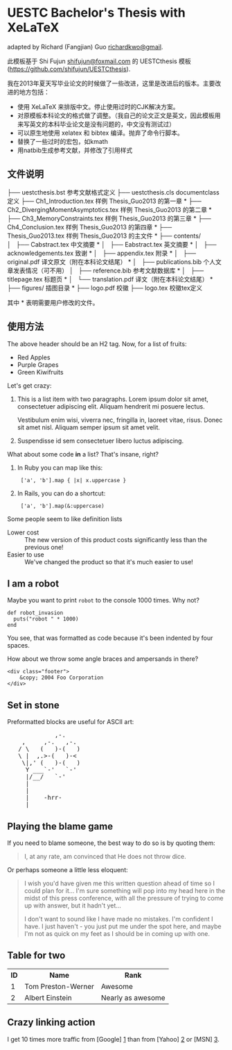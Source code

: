 UESTC Bachelor's Thesis with XeLaTeX
================================
adapted by Richard (Fangjian) Guo <richardkwo@gmail>.

此模板基于 Shi Fujun <shifujun@foxmail.com> 的 UESTCthesis 模板 (https://github.com/shifujun/UESTCthesis).

我在2013年夏天写毕业论文的时候做了一些改进，这里是改进后的版本。主要改进的地方包括：

* 使用 XeLaTeX 来排版中文。停止使用过时的CJK解决方案。
* 对原模板本科论文的格式做了调整。（我自己的论文正文是英文，因此模板用来写英文的本科毕业论文是没有问题的，中文没有测试过）
* 可以原生地使用 xelatex 和 bibtex 编译。抛弃了命令行脚本。
* 替换了一些过时的宏包，如kmath
* 用natbib生成参考文献，并修改了引用样式

文件说明
-------------------------

├── uestcthesis.bst    参考文献格式定义
├── uestcthesis.cls    documentclass 定义
├── Ch1_Introduction.tex    样例 Thesis_Guo2013 的第一章 *
├── Ch2_DivergingMomentAsymptotics.tex    样例 Thesis_Guo2013 的第二章 *
├── Ch3_MemoryConstraints.tex    样例 Thesis_Guo2013 的第三章 *
├── Ch4_Conclusion.tex    样例 Thesis_Guo2013 的第四章 *
├── Thesis_Guo2013.tex    样例 Thesis_Guo2013 的主文件 *
├── contents/    
│   ├── Cabstract.tex    中文摘要 *
│   ├── Eabstract.tex    英文摘要 *
│   ├── acknowledgements.tex    致谢 *
│   ├── appendix.tex    附录 *
│   ├── original.pdf    译文原文（附在本科论文结尾） *
│   ├── publications.bib    个人文章发表情况（可不用）
│   ├── reference.bib    参考文献数据库 *
│   ├── titlepage.tex    标题页 *
│   └── translation.pdf    译文（附在本科论文结尾） *
├── figures/    插图目录 *
├── logo.pdf    校徽
├── logo.tex    校徽tex定义

其中 * 表明需要用户修改的文件。

使用方法
------------------------

The above header should be an H2 tag. Now, for a list of fruits:

* Red Apples
* Purple Grapes
* Green Kiwifruits

Let's get crazy:

1.  This is a list item with two paragraphs. Lorem ipsum dolor
    sit amet, consectetuer adipiscing elit. Aliquam hendrerit
    mi posuere lectus.

    Vestibulum enim wisi, viverra nec, fringilla in, laoreet
    vitae, risus. Donec sit amet nisl. Aliquam semper ipsum
    sit amet velit.

2.  Suspendisse id sem consectetuer libero luctus adipiscing.

What about some code **in** a list? That's insane, right?

1. In Ruby you can map like this:

        ['a', 'b'].map { |x| x.uppercase }

2. In Rails, you can do a shortcut:

        ['a', 'b'].map(&:uppercase)

Some people seem to like definition lists

<dl>
  <dt>Lower cost</dt>
  <dd>The new version of this product costs significantly less than the previous one!</dd>
  <dt>Easier to use</dt>
  <dd>We've changed the product so that it's much easier to use!</dd>
</dl>

I am a robot
------------

Maybe you want to print `robot` to the console 1000 times. Why not?

    def robot_invasion
      puts("robot " * 1000)
    end

You see, that was formatted as code because it's been indented by four spaces.

How about we throw some angle braces and ampersands in there?

    <div class="footer">
        &copy; 2004 Foo Corporation
    </div>

Set in stone
------------

Preformatted blocks are useful for ASCII art:

<pre>
             ,-. 
    ,     ,-.   ,-. 
   / \   (   )-(   ) 
   \ |  ,.>-(   )-< 
    \|,' (   )-(   ) 
     Y ___`-'   `-' 
     |/__/   `-' 
     | 
     | 
     |    -hrr- 
  ___|_____________ 
</pre>

Playing the blame game
----------------------

If you need to blame someone, the best way to do so is by quoting them:

> I, at any rate, am convinced that He does not throw dice.

Or perhaps someone a little less eloquent:

> I wish you'd have given me this written question ahead of time so I
> could plan for it... I'm sure something will pop into my head here in
> the midst of this press conference, with all the pressure of trying to
> come up with answer, but it hadn't yet...
>
> I don't want to sound like
> I have made no mistakes. I'm confident I have. I just haven't - you
> just put me under the spot here, and maybe I'm not as quick on my feet
> as I should be in coming up with one.

Table for two
-------------

<table>
  <tr>
    <th>ID</th><th>Name</th><th>Rank</th>
  </tr>
  <tr>
    <td>1</td><td>Tom Preston-Werner</td><td>Awesome</td>
  </tr>
  <tr>
    <td>2</td><td>Albert Einstein</td><td>Nearly as awesome</td>
  </tr>
</table>

Crazy linking action
--------------------

I get 10 times more traffic from [Google] [1] than from
[Yahoo] [2] or [MSN] [3].

  [1]: http://google.com/        "Google"
  [2]: http://search.yahoo.com/  "Yahoo Search"
  [3]: http://search.msn.com/    "MSN Search"
